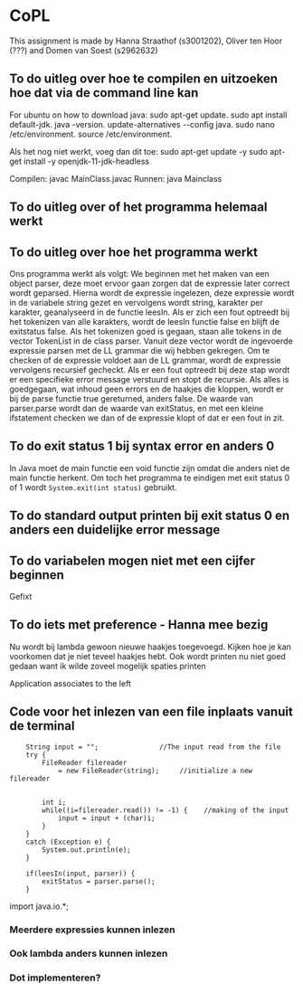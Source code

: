 # CoPL

This assignment is made by Hanna Straathof (s3001202), Oliver ten Hoor (???) and Domen van Soest (s2962632)

## To do uitleg over hoe te compilen en uitzoeken hoe dat via de command line kan

For ubuntu on how to download java:
sudo apt-get update.
sudo apt install default-jdk.
java -version.
update-alternatives --config java.
sudo nano /etc/environment.
source /etc/environment.

Als het nog niet werkt, voeg dan dit toe:
sudo apt-get update -y
sudo apt-get install -y openjdk-11-jdk-headless


Compilen: javac MainClass.javac
Runnen: java Mainclass

## To do uitleg over of het programma helemaal werkt



## To do uitleg over hoe het programma werkt
Ons programma werkt als volgt:
We beginnen met het maken van een object parser, deze moet ervoor gaan zorgen dat de expressie later correct wordt geparsed. Hierna wordt de expressie ingelezen, deze expressie wordt in de variabele string gezet en vervolgens wordt string, karakter per karakter, geanalyseerd in de functie leesIn. Als er zich een fout optreedt bij het tokenizen van alle karakters, wordt de leesIn functie false en blijft de exitstatus false. Als het tokenizen goed is gegaan, staan alle tokens in de vector TokenList in de class parser. Vanuit deze vector wordt de ingevoerde expressie parsen met de LL grammar die wij hebben gekregen. Om te checken of de expressie voldoet aan de LL grammar, wordt de expressie vervolgens recursief gecheckt. Als er een fout optreedt bij deze stap wordt er een specifieke error message verstuurd en stopt de recursie. Als alles is goedgegaan, wat inhoud geen errors en de haakjes die kloppen, wordt er bij de parse functie true gereturned, anders false. De waarde van parser.parse wordt dan de waarde van exitStatus, en met een kleine ifstatement checken we dan of de expressie klopt of dat er een fout in zit.

## To do exit status 1 bij syntax error en anders 0
In Java moet de main functie een void functie zijn omdat die anders niet de main functie herkent. Om toch het programma te eindigen met exit status 0 of 1 wordt `System.exit(int status)` gebruikt.

## To do standard output printen bij exit status 0 en anders een duidelijke error message

## To do variabelen mogen niet met een cijfer beginnen
Gefixt

## To do iets met preference - Hanna mee bezig
Nu wordt bij lambda gewoon nieuwe haakjes toegevoegd. Kijken hoe je kan voorkomen dat je niet teveel haakjes hebt. Ook wordt printen nu niet goed gedaan want ik wilde zoveel mogelijk spaties printen

Application associates to the left

## Code voor het inlezen van een file inplaats vanuit de terminal

        String input = "";               //The input read from the file        
        try {
            FileReader filereader 
                = new FileReader(string);     //initialize a new filereader


            int i;
            while((i=filereader.read()) != -1) {    //making of the input
                input = input + (char)i;
            }
        }
        catch (Exception e) {
            System.out.println(e);
        }

        if(leesIn(input, parser)) {
            exitStatus = parser.parse();
        }


import java.io.*;

### Meerdere expressies kunnen inlezen

### Ook lambda anders kunnen inlezen

### Dot implementeren?